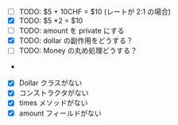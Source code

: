 - [ ] TODO: $5 + 10CHF = $10 (レートが 2:1 の場合)
- [x] TODO: $5 \*2 = $10
- [ ] TODO: amount を private にする
- [x] TODO: dollar の副作用をどうする？
- [ ] TODO: Money の丸め処理どうする？
-
- [x] Dollar クラスがない
- [x] コンストラクタがない
- [x] times メソッドがない
- [x] amount フィールドがない
